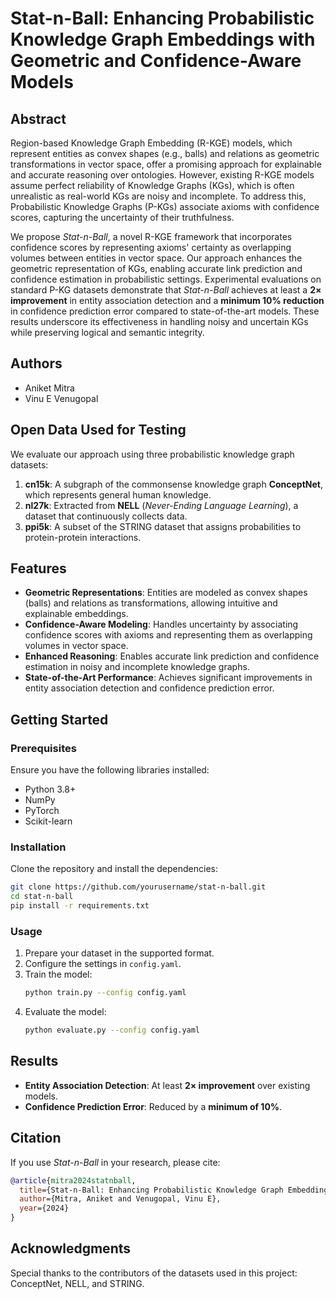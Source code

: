 # Stat-n-Ball: Enhancing Probabilistic Knowledge Graph Embeddings with Geometric and Confidence-Aware Models

## Abstract
Region-based Knowledge Graph Embedding (R-KGE) models, which represent entities as convex shapes (e.g., balls) and relations as geometric transformations in vector space, offer a promising approach for explainable and accurate reasoning over ontologies. However, existing R-KGE models assume perfect reliability of Knowledge Graphs (KGs), which is often unrealistic as real-world KGs are noisy and incomplete. To address this, Probabilistic Knowledge Graphs (P-KGs) associate axioms with confidence scores, capturing the uncertainty of their truthfulness.

We propose *Stat-n-Ball*, a novel R-KGE framework that incorporates confidence scores by representing axioms' certainty as overlapping volumes between entities in vector space. Our approach enhances the geometric representation of KGs, enabling accurate link prediction and confidence estimation in probabilistic settings. Experimental evaluations on standard P-KG datasets demonstrate that *Stat-n-Ball* achieves at least a **2× improvement** in entity association detection and a **minimum 10% reduction** in confidence prediction error compared to state-of-the-art models. These results underscore its effectiveness in handling noisy and uncertain KGs while preserving logical and semantic integrity.

## Authors
- Aniket Mitra
- Vinu E Venugopal

## Open Data Used for Testing
We evaluate our approach using three probabilistic knowledge graph datasets:

1. **cn15k**: A subgraph of the commonsense knowledge graph **ConceptNet**, which represents general human knowledge.
2. **nl27k**: Extracted from **NELL** (*Never-Ending Language Learning*), a dataset that continuously collects data.
3. **ppi5k**: A subset of the STRING dataset that assigns probabilities to protein-protein interactions.

## Features
- **Geometric Representations**: Entities are modeled as convex shapes (balls) and relations as transformations, allowing intuitive and explainable embeddings.
- **Confidence-Aware Modeling**: Handles uncertainty by associating confidence scores with axioms and representing them as overlapping volumes in vector space.
- **Enhanced Reasoning**: Enables accurate link prediction and confidence estimation in noisy and incomplete knowledge graphs.
- **State-of-the-Art Performance**: Achieves significant improvements in entity association detection and confidence prediction error.

## Getting Started
### Prerequisites
Ensure you have the following libraries installed:
- Python 3.8+
- NumPy
- PyTorch
- Scikit-learn

### Installation
Clone the repository and install the dependencies:
```bash
git clone https://github.com/yourusername/stat-n-ball.git
cd stat-n-ball
pip install -r requirements.txt
```

### Usage
1. Prepare your dataset in the supported format.
2. Configure the settings in `config.yaml`.
3. Train the model:
   ```bash
   python train.py --config config.yaml
   ```
4. Evaluate the model:
   ```bash
   python evaluate.py --config config.yaml
   ```

## Results
- **Entity Association Detection**: At least **2× improvement** over existing models.
- **Confidence Prediction Error**: Reduced by a **minimum of 10%**.

## Citation
If you use *Stat-n-Ball* in your research, please cite:
```bibtex
@article{mitra2024statnball,
  title={Stat-n-Ball: Enhancing Probabilistic Knowledge Graph Embeddings with Geometric and Confidence-Aware Models},
  author={Mitra, Aniket and Venugopal, Vinu E},
  year={2024}
}
```

## Acknowledgments
Special thanks to the contributors of the datasets used in this project: ConceptNet, NELL, and STRING.

